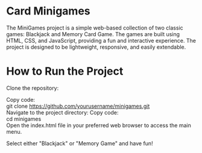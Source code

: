 # Card Minigames

The MiniGames project is a simple web-based collection of two classic games: Blackjack and Memory Card Game. 
The games are built using HTML, CSS, and JavaScript, providing a fun and interactive experience. 
The project is designed to be lightweight, responsive, and easily extendable.

# How to Run the Project
Clone the repository:

Copy code:<br/>
git clone https://github.com/yourusername/minigames.git<br/>
Navigate to the project directory:
Copy code:<br/>
cd minigames<br/>
Open the index.html file in your preferred web browser to access the main menu.<br/>

Select either "Blackjack" or "Memory Game" and have fun!
